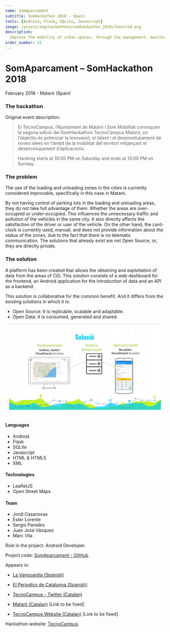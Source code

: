 ```yaml
---
name: SomAparcament
subtitle: SomHackathon 2018 - Spain
tools: [Android, Flask, SQLite, Javascript]
image: /assets/img/hackathons/somhackathon_2018/featured.png
description:
  Improve the mobility of urban spaces, through the management, monitoring and analysis of the use of limited parking areas.
order_number: 12
---
```


# SomAparcament – SomHackathon 2018

February 2018 - Mataró (Spain)

### The hackathon

Original event description:

> El TecnoCampus, l’Ajuntament de Mataró i Som Mobilitat convoquen la segona edició del SomHackathon TecnoCampus Mataró, on  l’objectiu és potenciar la innovació, el talent i el desenvolupament de noves idees en l’àmbit de la mobilitat del territori mitjançant el desenvolupament d’aplicacions. 

> Hacking starts at 10:00 PM on Saturday and ends at 13:00 PM on Sunday.

### The problem

The use of the loading and unloading zones in the cities is currently considered improvable, specifically in this case in Mataró.

By not having control of parking lots in the loading and unloading areas, they do not take full advantage of them. Whether the areas are over-occupied or under-occupied. This influences the unnecessary traffic and pollution of the vehicles in the same city. It also directly affects the satisfaction of the driver or user of the vehicle. On the other hand, the card-clock is currently used, manual, and does not provide information about the status of the zones, due to the fact that there is no telematic communication. The solutions that already exist are not Open Source, or, they are directly private.

### The solution

A platform has been created that allows the obtaining and exploitation of data from the areas of CiD. This solution consists of a web dashboard for the frontend, an Android application for the introduction of data and an API as a backend.

This solution is collaborative for the common benefit. And it differs from the existing solutions in which it is:

- Open Source: It is replicable, scalable and adaptable.
- Open Data: It is consumed, generated and shared.

<div style="text-align: center;">
<img style="margin: 0 !important; display: inline" src="/assets/img/hackathons/somhackathon_2018/screen1.png" width="480"/>
</div>
<br>

#### Languages

- Android
- Flask
- SQLite
- Javascript
- HTML & HTML5
- XML

#### Technologies

- LeafletJS
- Open Street Maps


#### Team

- Jordi Casanovas
- Ester Lorente
- Sergio Paredes
- Juan José Vázquez
- Marc Vila

Role in the project: Android Developer.

Project code: [SomAparcament - GitHub](https://github.com/SomHackathon18/somhackathon18-somrotacio).

Appears in:

- [La Vanguardia (Spanish)](http://www.lavanguardia.com/local/maresme/20180206/44582865241/som-hackaton-tecnocampus-mataro-app-movilidad.html)

- [El Periodico de Catalunya (Spanish)](https://www.elperiodico.com/es/mataro/20180206/una-app-que-fomenta-caminar-por-la-ciudad-gana-la-som-hackathon-6605774)

- [TecnoCampus - Twitter (Catalan)](https://twitter.com/TecnoCampus/status/960155096314150912)

- [Mataró (Catalan)](http://www.mataro.cat/web/portal/contingut/noticia/2018/02/13907_hackaton_post.html) [Link to be fixed]

- [TecnoCampus Website (Catalan)](https://www.tecnocampus.cat/es/noticias/app-que-fomenta-desplazarse-pie-ciudad-guana-som-hackathon) [Link to be fixed]

Hackathon website: [TecnoCampus](https://somhackathon.tecnocampus.cat/edicions-anteriors/).
